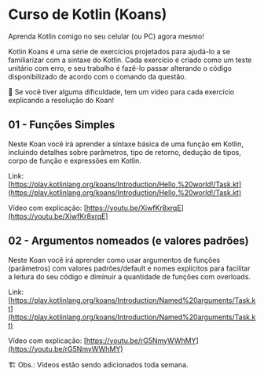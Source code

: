 # Curso de Kotlin (Koans)

Aprenda Kotlin comigo no seu celular (ou PC) agora mesmo!

Kotlin Koans é uma série de exercícios projetados para ajudá-lo a se familiarizar com a sintaxe do Kotlin. Cada exercício é criado como um teste unitário com erro, e seu trabalho é fazê-lo passar alterando o código disponibilizado de acordo com o comando da questão.

💜 Se você tiver alguma dificuldade, tem um vídeo para cada exercício explicando a resolução do Koan!

## 01 - Funções Simples
Neste Koan você irá aprender a sintaxe básica de uma função em Kotlin, incluindo detalhes sobre parâmetros, tipo de retorno, dedução de tipos, corpo de função e expressões em Kotlin.

Link: [https://play.kotlinlang.org/koans/Introduction/Hello,%20world!/Task.kt](https://play.kotlinlang.org/koans/Introduction/Hello,%20world!/Task.kt)

Vídeo com explicação: [https://youtu.be/XiwfKr8xrqE](https://youtu.be/XiwfKr8xrqE)

## 02 - Argumentos nomeados (e valores padrões)
Neste Koan você irá aprender como usar argumentos de funções (parâmetros) com valores padrões/default e nomes explícitos para facilitar a leitura do seu código e diminuir a quantidade de funções com overloads.

Link: [https://play.kotlinlang.org/koans/Introduction/Named%20arguments/Task.kt](https://play.kotlinlang.org/koans/Introduction/Named%20arguments/Task.kt)

Vídeo com explicação: [https://youtu.be/rG5NmyWWhMY](https://youtu.be/rG5NmyWWhMY)
 
🏗️ Obs.: Vídeos estão sendo adicionados toda semana.
